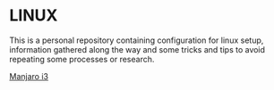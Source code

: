 # __LINUX__
This is a personal repository containing configuration for linux setup, information gathered along the way and some tricks and tips to avoid repeating some processes or research.

[Manjaro i3](DOCS/README.md)
